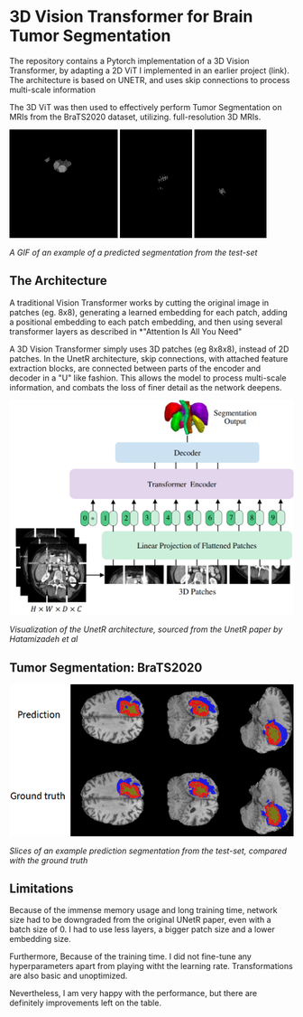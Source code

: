 # 3D Vision Transformer for Brain Tumor Segmentation
The repository contains a Pytorch implementation of a 3D Vision Transformer, by adapting a 2D ViT I implemented in an earlier project (link). The architecture is based on UNETR, and uses skip connections to process multi-scale information

The 3D ViT was then used to effectively perform Tumor Segmentation on MRIs from the BraTS2020 dataset, utilizing. full-resolution 3D MRIs.
<p float="left">
    <img src="images/1.gif" />
    <img src="images/2.gif"/> 
    <img src="images/3.gif"/>
</p>

*A GIF of an example of a predicted segmentation from the test-set*

## The Architecture
A traditional Vision Transformer works by cutting the original image in patches (eg. 8x8), generating a learned embedding for each patch, adding a positional embedding to each patch embedding, and then using several transformer layers as described in *"Attention Is All You Need"

A 3D Vision Transformer simply uses 3D patches (eg 8x8x8), instead of 2D patches. In the UnetR architecture, skip connections, with attached feature extraction blocks, are connected between parts of the encoder and decoder in a "U" like fashion. This allows the model to process multi-scale information, and combats the loss of finer detail as the network deepens.

![alt text](images/image.png)

*Visualization of the UnetR architecture, sourced from the UnetR paper by Hatamizadeh et al*

## Tumor Segmentation: BraTS2020
![alt text](images/val.png)

*Slices of an example prediction segmentation from the test-set, compared with the ground truth*

## Limitations
Because of the immense memory usage and long training time, network size had to be downgraded from the original UNetR paper, even with a batch size of 0. I had to use less layers, a bigger patch size and a lower embedding size.

Furthermore, Because of the training time. I did not fine-tune any hyperparameters apart from playing witht the learning rate. Transformations are also basic and unoptimized.

Nevertheless, I am very happy with the performance, but there are definitely improvements left on the table.
